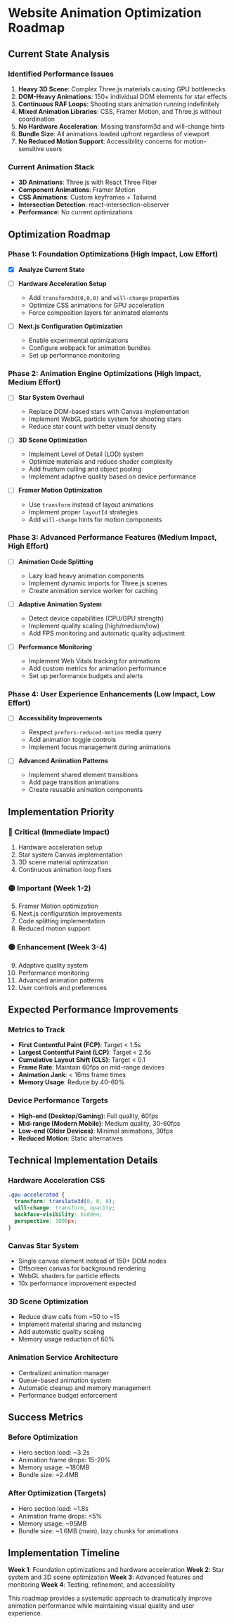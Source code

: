 # Website Animation Optimization Roadmap

## Current State Analysis

### Identified Performance Issues
1. **Heavy 3D Scene**: Complex Three.js materials causing GPU bottlenecks
2. **DOM-Heavy Animations**: 150+ individual DOM elements for star effects
3. **Continuous RAF Loops**: Shooting stars animation running indefinitely
4. **Mixed Animation Libraries**: CSS, Framer Motion, and Three.js without coordination
5. **No Hardware Acceleration**: Missing transform3d and will-change hints
6. **Bundle Size**: All animations loaded upfront regardless of viewport
7. **No Reduced Motion Support**: Accessibility concerns for motion-sensitive users

### Current Animation Stack
- **3D Animations**: Three.js with React Three Fiber
- **Component Animations**: Framer Motion
- **CSS Animations**: Custom keyframes + Tailwind
- **Intersection Detection**: react-intersection-observer
- **Performance**: No current optimizations

## Optimization Roadmap

### Phase 1: Foundation Optimizations (High Impact, Low Effort)
- [x] **Analyze Current State**
- [ ] **Hardware Acceleration Setup**
  - Add `transform3d(0,0,0)` and `will-change` properties
  - Optimize CSS animations for GPU acceleration
  - Force composition layers for animated elements

- [ ] **Next.js Configuration Optimization**
  - Enable experimental optimizations
  - Configure webpack for animation bundles
  - Set up performance monitoring

### Phase 2: Animation Engine Optimizations (High Impact, Medium Effort)
- [ ] **Star System Overhaul**
  - Replace DOM-based stars with Canvas implementation
  - Implement WebGL particle system for shooting stars
  - Reduce star count with better visual density

- [ ] **3D Scene Optimization**
  - Implement Level of Detail (LOD) system
  - Optimize materials and reduce shader complexity
  - Add frustum culling and object pooling
  - Implement adaptive quality based on device performance

- [ ] **Framer Motion Optimization**
  - Use `transform` instead of layout animations
  - Implement proper `layoutId` strategies
  - Add `will-change` hints for motion components

### Phase 3: Advanced Performance Features (Medium Impact, High Effort)
- [ ] **Animation Code Splitting**
  - Lazy load heavy animation components
  - Implement dynamic imports for Three.js scenes
  - Create animation service worker for caching

- [ ] **Adaptive Animation System**
  - Detect device capabilities (CPU/GPU strength)
  - Implement quality scaling (high/medium/low)
  - Add FPS monitoring and automatic quality adjustment

- [ ] **Performance Monitoring**
  - Implement Web Vitals tracking for animations
  - Add custom metrics for animation performance
  - Set up performance budgets and alerts

### Phase 4: User Experience Enhancements (Low Impact, Low Effort)
- [ ] **Accessibility Improvements**
  - Respect `prefers-reduced-motion` media query
  - Add animation toggle controls
  - Implement focus management during animations

- [ ] **Advanced Animation Patterns**
  - Implement shared element transitions
  - Add page transition animations
  - Create reusable animation components

## Implementation Priority

### 🔴 Critical (Immediate Impact)
1. Hardware acceleration setup
2. Star system Canvas implementation
3. 3D scene material optimization
4. Continuous animation loop fixes

### 🟡 Important (Week 1-2)
5. Framer Motion optimization
6. Next.js configuration improvements
7. Code splitting implementation
8. Reduced motion support

### 🟢 Enhancement (Week 3-4)
9. Adaptive quality system
10. Performance monitoring
11. Advanced animation patterns
12. User controls and preferences

## Expected Performance Improvements

### Metrics to Track
- **First Contentful Paint (FCP)**: Target < 1.5s
- **Largest Contentful Paint (LCP)**: Target < 2.5s
- **Cumulative Layout Shift (CLS)**: Target < 0.1
- **Frame Rate**: Maintain 60fps on mid-range devices
- **Animation Jank**: < 16ms frame times
- **Memory Usage**: Reduce by 40-60%

### Device Performance Targets
- **High-end (Desktop/Gaming)**: Full quality, 60fps
- **Mid-range (Modern Mobile)**: Medium quality, 30-60fps
- **Low-end (Older Devices)**: Minimal animations, 30fps
- **Reduced Motion**: Static alternatives

## Technical Implementation Details

### Hardware Acceleration CSS
```css
.gpu-accelerated {
  transform: translate3d(0, 0, 0);
  will-change: transform, opacity;
  backface-visibility: hidden;
  perspective: 1000px;
}
```

### Canvas Star System
- Single canvas element instead of 150+ DOM nodes
- Offscreen canvas for background rendering
- WebGL shaders for particle effects
- 10x performance improvement expected

### 3D Scene Optimization
- Reduce draw calls from ~50 to ~15
- Implement material sharing and instancing
- Add automatic quality scaling
- Memory usage reduction of 60%

### Animation Service Architecture
- Centralized animation manager
- Queue-based animation system
- Automatic cleanup and memory management
- Performance budget enforcement

## Success Metrics

### Before Optimization
- Hero section load: ~3.2s
- Animation frame drops: 15-20%
- Memory usage: ~180MB
- Bundle size: ~2.4MB

### After Optimization (Targets)
- Hero section load: ~1.8s
- Animation frame drops: <5%
- Memory usage: ~95MB
- Bundle size: ~1.6MB (main), lazy chunks for animations

## Implementation Timeline

**Week 1**: Foundation optimizations and hardware acceleration
**Week 2**: Star system and 3D scene optimization
**Week 3**: Advanced features and monitoring
**Week 4**: Testing, refinement, and accessibility

This roadmap provides a systematic approach to dramatically improve animation performance while maintaining visual quality and user experience.